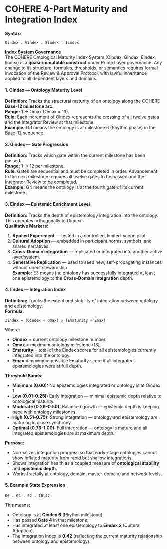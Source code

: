 # COHERE 4-Part Maturity and Integration Index

**Syntax:**

```
Oindex . Gindex . Eindex . Iindex
```

**Index System Governance**\
The COHERE Ontological Maturity Index System (Oindex, Gindex, Eindex, Iindex) is a **quasi-immutable construct** under Prime Layer governance. Any change to its structure, formulas, thresholds, or semantics requires formal invocation of the Review & Approval Protocol, with lawful inheritance applied to all dependent layers and domains.

#### **1. Oindex — Ontology Maturity Level**

**Definition:** Tracks the structural maturity of an ontology along the COHERE **Base-12 milestone arc**.\
**Range:** 1 → Omax (Omax = 13).\
**Rule:** Each increment of Oindex represents the crossing of all twelve gates and the Integrator Review at that milestone.\
**Example:** O6 means the ontology is at milestone 6 (Rhythm phase) in the Base-12 sequence.

#### **2. Gindex — Gate Progression**

**Definition:** Tracks which gate within the current milestone has been passed.\
**Range:** 1 → 12 per milestone.\
**Rule:** Gates are sequential and must be completed in order. Advancement to the next milestone requires all twelve gates to be passed and the Integrator Review to be completed.\
**Example:** G4 means the ontology is at the fourth gate of its current milestone.

#### **3. Eindex — Epistemic Enrichment Level**

**Definition:** Tracks the depth of epistemology integration into the ontology. This operates orthogonally to Oindex.\
**Qualitative Markers:**

1. **Applied Experiment** — tested in a controlled, limited-scope pilot.
2. **Cultural Adoption** — embedded in participant norms, symbols, and shared narratives.
3. **Cross-Domain Integration** — replicated or integrated into another active layer/system.
4. **Generative Replication** — used to seed new, self-propagating instances without direct stewardship.\
   **Example:** E3 means the ontology has successfully integrated at least one epistemology to the **Cross-Domain Integration** depth.

#### **4. Iindex — Integration Index**

**Definition:** Tracks the extent and stability of integration between ontology and epistemology.\
**Formula:**

```
Iindex = (Oindex ÷ Omax) × (Ematurity ÷ Emax)
```

Where:

* **Oindex** = current ontology milestone number.
* **Omax** = maximum ontology milestone (13).
* **Ematurity** = total of the Eindex scores for all epistemologies currently integrated into the ontology.
* **Emax** = maximum possible Ematurity score if all integrated epistemologies were at full depth.

**Threshold Bands:**

* **Minimum (0.00):** No epistemologies integrated or ontology is at Oindex 1.
* **Low (0.01–0.25):** Early integration — minimal epistemic depth relative to ontological maturity.
* **Moderate (0.26–0.50):** Balanced growth — epistemic depth is keeping pace with ontology milestones.
* **High (0.51–0.75):** Strong integration — ontology and epistemology are maturing in close synchrony.
* **Optimal (0.76–1.00):** Full integration — ontology is mature and all integrated epistemologies are at maximum depth.

**Purpose:**

* Normalizes integration progress so that early-stage ontologies cannot show inflated maturity from rapid but shallow integrations.
* Shows integration health as a coupled measure of **ontological stability** and **epistemic depth**.
* Works fractally at ontology, domain, master-domain, and network levels.

#### **5. Example State Expression**

```
O6 . G4 . E2 . I0.42
```

This means:

* Ontology is at **Oindex 6** (Rhythm milestone).
* Has passed **Gate 4** in that milestone.
* Has integrated at least one epistemology to **Eindex 2** (Cultural Adoption).
* The Integration Index is **0.42** (reflecting the current maturity relationship between ontology and epistemology).
